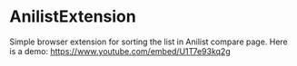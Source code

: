 # AnilistExtension
Simple browser extension for sorting the list in Anilist compare page.
Here is a demo: https://www.youtube.com/embed/U1T7e93kq2g
